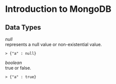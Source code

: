 # Introduction to MongoDB

## Data Types
_null_ <br />
represents a null value or non-existential value.

	> {"a" : null}
_boolean_ <br />
true or false.

	> {"a" : true}



